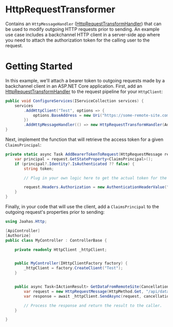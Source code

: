 # HttpRequestTransformer

Contains an `HttpMessageHandler` ([HttpRequestTransformHandler](./src/HttpRequestTransformer/HttpRequestTransformHandler.cs)) that can be used to modify outgoing HTTP requests prior to sending. An example use case includes a backchannel HTTP client in a server-side app where you need to attach the authorization token for the calling user to the request.


# Getting Started

In this example, we'll attach a bearer token to outgoing requests made by a backchannel client in an ASP.NET Core application. First, add an [HttpRequestTransformHandler](./src/HttpRequestTransformer/HttpRequestTransformHandler.cs) to the request pipeline for your `HttpClient`:

```csharp
public void ConfigureServices(IServiceCollection services) {
    services
        .AddHttpClient("Test", options => {
            options.BaseAddress = new Uri("https://some-remote-site.com");
        })
        .AddHttpMessageHandler(() => new HttpRequestTransformHandler(AddBearerTokenToRequest));
}
```

Next, implement the function that will retrieve the access token for a given `ClaimsPrincipal`:

```csharp
private static async Task AddBearerTokenToRequest(HttpRequestMessage request, CancellationToken cancellationToken) {
    var principal = request.GetStateProperty<ClaimsPrincipal>();
    if (principal?.Identity?.IsAuthenticated ?? false) {
        string token;

        // Plug in your own logic here to get the actual token for the principal...

        request.Headers.Authorization = new AuthenticationHeaderValue("Bearer", token);
    }
}
```

Finally, in your code that will use the client, add a `ClaimsPrincipal` to the outgoing request's properties prior to sending:

```csharp
using Jaahas.Http;

[ApiController]
[Authorize]
public class MyController : ControllerBase {

    private readonly HttpClient _httpClient;


    public MyController(IHttpClientFactory factory) {
        _httpClient = factory.CreateClient("Test");
    }


    public async Task<IActionResult> GetDataFromRemoteSite(CancellationToken cancellationToken) {
        var request = new HttpRequestMessage(HttpMethod.Get, "/api/data").AddStateProperty(User);
        var response = await _httpClient.SendAsync(request, cancellationToken);

        // Process the response and return the result to the caller.
    } 

}
```
